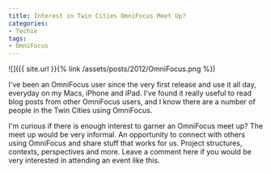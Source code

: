 ```yaml
---
title: Interest in Twin Cities OmniFocus Meet Up?
categories:
- Techie
tags:
- OmniFocus
---
```


![]({{ site.url }}{% link /assets/posts/2012/OmniFocus.png %})

I've been an OmniFocus user since the very first release and use it all day, everyday on my Macs, iPhone and iPad. I've found it really useful to read blog posts from other OmniFocus users, and I know there are a number of people in the Twin Cities using OmniFocus.

I'm curious if there is enough interest to garner an OmniFocus meet up? The meet up would be very informal. An opportunity to connect with others using OmniFocus and share stuff that works for us. Project structures, contexts, perspectives and more. Leave a comment here if you would be very interested in attending an event like this.
